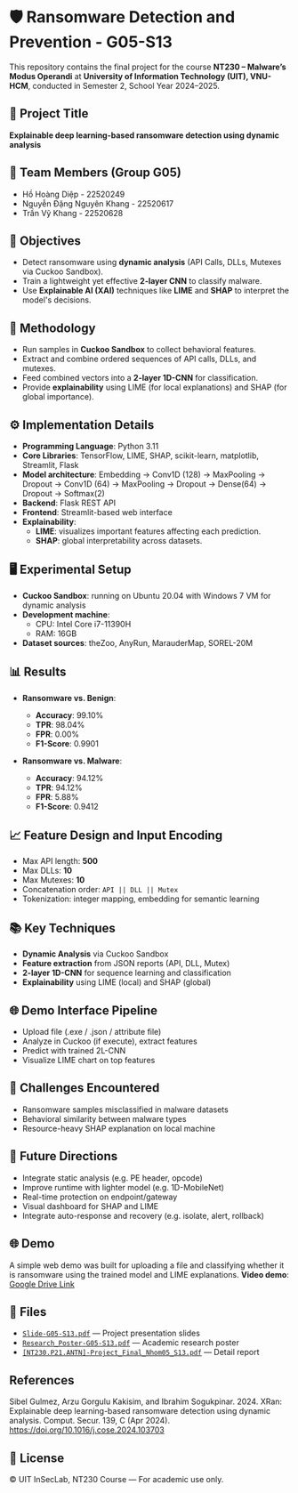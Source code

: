 # 🛡️ Ransomware Detection and Prevention - G05-S13

This repository contains the final project for the course **NT230 – Malware’s Modus Operandi** at **University of Information Technology (UIT), VNU-HCM**, conducted in Semester 2, School Year 2024–2025.

## 📌 Project Title
**Explainable deep learning-based ransomware detection using dynamic analysis**

## 👥 Team Members (Group G05)
- Hồ Hoàng Diệp - 22520249  
- Nguyễn Đặng Nguyên Khang - 22520617  
- Trần Vỹ Khang - 22520628  

## 🎯 Objectives
- Detect ransomware using **dynamic analysis** (API Calls, DLLs, Mutexes via Cuckoo Sandbox).
- Train a lightweight yet effective **2-layer CNN** to classify malware.
- Use **Explainable AI (XAI)** techniques like **LIME** and **SHAP** to interpret the model's decisions.

## 🧪 Methodology
- Run samples in **Cuckoo Sandbox** to collect behavioral features.
- Extract and combine ordered sequences of API calls, DLLs, and mutexes.
- Feed combined vectors into a **2-layer 1D-CNN** for classification.
- Provide **explainability** using LIME (for local explanations) and SHAP (for global importance).

## ⚙️ Implementation Details
- **Programming Language**: Python 3.11
- **Core Libraries**: TensorFlow, LIME, SHAP, scikit-learn, matplotlib, Streamlit, Flask
- **Model architecture**: Embedding → Conv1D (128) → MaxPooling → Dropout → Conv1D (64) → MaxPooling → Dropout → Dense(64) → Dropout → Softmax(2)
- **Backend**: Flask REST API
- **Frontend**: Streamlit-based web interface
- **Explainability**:
  - **LIME**: visualizes important features affecting each prediction.
  - **SHAP**: global interpretability across datasets.

## 🖥️ Experimental Setup
- **Cuckoo Sandbox**: running on Ubuntu 20.04 with Windows 7 VM for dynamic analysis
- **Development machine**:
  - CPU: Intel Core i7-11390H
  - RAM: 16GB
- **Dataset sources**: theZoo, AnyRun, MarauderMap, SOREL-20M

## 📊 Results
- **Ransomware vs. Benign**:
  - **Accuracy**: 99.10%
  - **TPR**: 98.04%
  - **FPR**: 0.00%
  - **F1-Score**: 0.9901

- **Ransomware vs. Malware**:
  - **Accuracy**: 94.12%
  - **TPR**: 94.12%
  - **FPR**: 5.88%
  - **F1-Score**: 0.9412

## 📈 Feature Design and Input Encoding
- Max API length: **500**
- Max DLLs: **10**
- Max Mutexes: **10**
- Concatenation order: `API || DLL || Mutex`
- Tokenization: integer mapping, embedding for semantic learning

## 📚 Key Techniques
- **Dynamic Analysis** via Cuckoo Sandbox
- **Feature extraction** from JSON reports (API, DLL, Mutex)
- **2-layer 1D-CNN** for sequence learning and classification
- **Explainability** using LIME (local) and SHAP (global)

## 🌐 Demo Interface Pipeline
- Upload file (.exe / .json / attribute file)
- Analyze in Cuckoo (if execute), extract features
- Predict with trained 2L-CNN
- Visualize LIME chart on top features

## 🚧 Challenges Encountered
- Ransomware samples misclassified in malware datasets
- Behavioral similarity between malware types
- Resource-heavy SHAP explanation on local machine

## 🚀 Future Directions
- Integrate static analysis (e.g. PE header, opcode)
- Improve runtime with lighter model (e.g. 1D-MobileNet)
- Real-time protection on endpoint/gateway
- Visual dashboard for SHAP and LIME
- Integrate auto-response and recovery (e.g. isolate, alert, rollback)

## 🌐 Demo
A simple web demo was built for uploading a file and classifying whether it is ransomware using the trained model and LIME explanations.
**Video demo**: [Google Drive Link](https://drive.google.com/drive/folders/1QA2LLAGzTbHEY7NUwAOKfUqxsvwp0gNu?usp=sharing)

## 📄 Files
- [`Slide-G05-S13.pdf`](./Slide-G05-S13.pdf) — Project presentation slides
- [`Research_Poster-G05-S13.pdf`](./Research_Poster-G05-S13.pdf) — Academic research poster
- [`[NT230.P21.ANTN]-Project_Final_Nhom05_S13.pdf`](./[NT230.P21.ANTN]-Project_Final_Nhom05_S13.pdf) — Detail report

## References
Sibel Gulmez, Arzu Gorgulu Kakisim, and Ibrahim Sogukpinar. 2024. XRan: Explainable deep learning-based ransomware detection using dynamic analysis. Comput. Secur. 139, C (Apr 2024). https://doi.org/10.1016/j.cose.2024.103703

## 🔖 License
© UIT InSecLab, NT230 Course — For academic use only.

